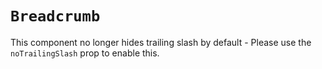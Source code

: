 # `Breadcrumb`

This component no longer hides trailing slash by default - Please use the
`noTrailingSlash` prop to enable this.
